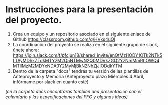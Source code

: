 # Instrucciones para la presentación del proyecto.

1. Crea un equipo y un repositorio asociado en el siguiente enlace de Github https://classroom.github.com/g/HVxs4uQI 
2. La coordinación del proyecto se realiza en el siguiente grupo de slack, únete ahora:
https://join.slack.com/t/pfcjun18/shared_invite/enQtMzI1ODY1OTk2NTk5LTAyMDhkZTdkMTYzM2Q5NTMwN2Q0MDVkZGQ2YzNmMmRhOWQ4MTllMzM2MDYxNDA0Y2MyMjBkN2NhZjJiODdkYTM
3. Dentro de la carpeta "docs" tendrás tu versión de las plantillas de Anteproyecto y Memoria (Anteproyecto plazo Miércoles 4 Abril, infórmame por slack en cuanto esté)

_(en la carpeta docs encontrarás también una presentación con el calendario y las especificaciones del PFC y algunas ideas)_


